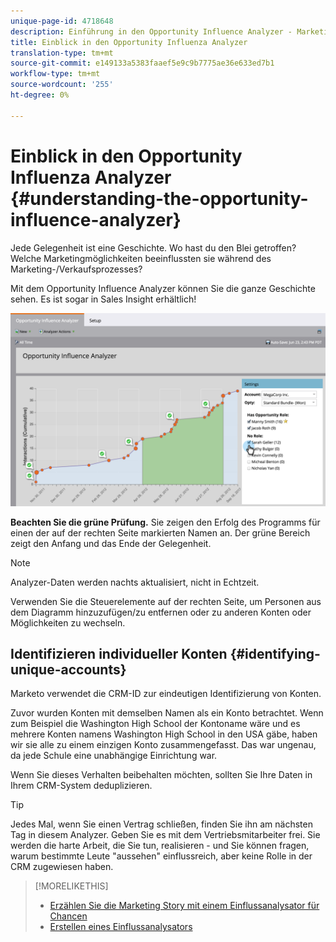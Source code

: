 ```yaml
---
unique-page-id: 4718648
description: Einführung in den Opportunity Influence Analyzer - Marketing Docs - Produktdokumentation
title: Einblick in den Opportunity Influenza Analyzer
translation-type: tm+mt
source-git-commit: e149133a5383faaef5e9c9b7775ae36e633ed7b1
workflow-type: tm+mt
source-wordcount: '255'
ht-degree: 0%

---
```



# Einblick in den Opportunity Influenza Analyzer {#understanding-the-opportunity-influence-analyzer}

Jede Gelegenheit ist eine Geschichte. Wo hast du den Blei getroffen? Welche Marketingmöglichkeiten beeinflussten sie während des Marketing-/Verkaufsprozesses?

Mit dem Opportunity Influence Analyzer können Sie die ganze Geschichte sehen. Es ist sogar in Sales Insight erhältlich!

![](assets/image2015-6-23-14-3a43-3a35-1.png)

**Beachten Sie die grüne Prüfung.** Sie zeigen den Erfolg des Programms für einen der auf der rechten Seite markierten Namen an. Der grüne Bereich zeigt den Anfang und das Ende der Gelegenheit.

>[!NOTE]
>
>Analyzer-Daten werden nachts aktualisiert, nicht in Echtzeit.

Verwenden Sie die Steuerelemente auf der rechten Seite, um Personen aus dem Diagramm hinzuzufügen/zu entfernen oder zu anderen Konten oder Möglichkeiten zu wechseln.

## Identifizieren individueller Konten {#identifying-unique-accounts}

Marketo verwendet die CRM-ID zur eindeutigen Identifizierung von Konten.

Zuvor wurden Konten mit demselben Namen als ein Konto betrachtet. Wenn zum Beispiel die Washington High School der Kontoname wäre und es mehrere Konten namens Washington High School in den USA gäbe, haben wir sie alle zu einem einzigen Konto zusammengefasst. Das war ungenau, da jede Schule eine unabhängige Einrichtung war.

Wenn Sie dieses Verhalten beibehalten möchten, sollten Sie Ihre Daten in Ihrem CRM-System deduplizieren.

>[!TIP]
>
>Jedes Mal, wenn Sie einen Vertrag schließen, finden Sie ihn am nächsten Tag in diesem Analyzer. Geben Sie es mit dem Vertriebsmitarbeiter frei. Sie werden die harte Arbeit, die Sie tun, realisieren - und Sie können fragen, warum bestimmte Leute &quot;aussehen&quot; einflussreich, aber keine Rolle in der CRM zugewiesen haben.

>[!MORELIKETHIS]
>
>* [Erzählen Sie die Marketing Story mit einem Einflussanalysator für Chancen](tell-the-marketing-story-with-an-opportunity-influence-analyzer.md)
>* [Erstellen eines Einflussanalysators](create-an-opportunity-influence-analyzer.md)

>



